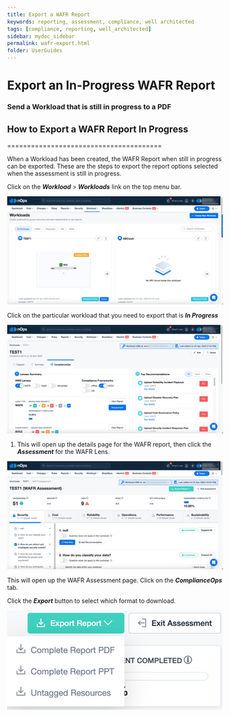 ```yaml
---
title: Export a WAFR Report
keywords: reporting, assessment, compliance, well architected
tags: [compliance, reporting, well_architected]
sidebar: mydoc_sidebar
permalink: wafr-export.html
folder: UserGuides
---
```

# Export an In-Progress WAFR Report

### Send a Workload that is still in progress to a PDF ###


## How to Export a WAFR Report In Progress ##
=======================================

When a Workload has been created, the WAFR Report when still in progress can be exported. These are the steps to export the report options selected when the assessment is still in progress.

Click on the **_Workload_** > **_Workloads_** link on the top menu bar.

![](/tmpimg/workloads-list.png)

Click on the particular workload that you need to export that is **_In Progress_**

![](/tmpimg/workload-selected.png)

1.  This will open up the details page for the WAFR report, then click the **_Assessment_** for the WAFR Lens.
    
![](/tmpimg/workload-assessment-clicked.png)

This will open up the WAFR Assessment page.  Click on the **_ComplianceOps_** tab.

Click the **_Export_** button to select which format to download.

![](/tmpimg/export-wafr-options.png)